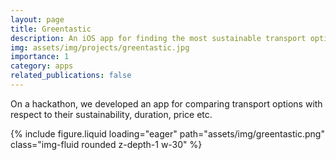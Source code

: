 ```yaml
---
layout: page
title: Greentastic
description: An iOS app for finding the most sustainable transport option
img: assets/img/projects/greentastic.jpg
importance: 1
category: apps
related_publications: false
---
```


On a hackathon, we developed an app for comparing transport options with respect to their sustainability, duration, price etc.

<!-- Greentastic is available in the [app store](https://apps.apple.com/us/app/greentastic/id1494062757) and all code is [open-sourced](https://github.com/jannisborn/greentastic_backend/tree/master). -->

<div class="row mt-3">
    <div class="col-sm mt-3 mt-md-0">
        {% include figure.liquid loading="eager" path="assets/img/greentastic.png" class="img-fluid rounded z-depth-1 w-30" %}
    </div>
</div>
